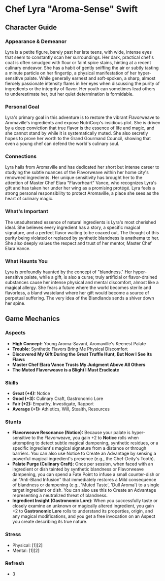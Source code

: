 # Chef Lyra "Aroma-Sense" Swift

## Character Guide

### Appearance & Demeanor
Lyra is a petite figure, barely past her late teens, with wide, intense eyes that seem to constantly scan her surroundings. Her dark, practical chef's coat is often smudged with flour or faint spice stains, hinting at a recent culinary endeavor. She has a habit of gently sniffing the air or subtly tasting a minute particle on her fingertip, a physical manifestation of her hyper-sensitive palate. While generally earnest and soft-spoken, a sharp, almost fiercely passionate intensity flares in her eyes when discussing the purity of ingredients or the integrity of flavor. Her youth can sometimes lead others to underestimate her, but her quiet determination is formidable.

### Personal Goal
Lyra's primary goal in this adventure is to restore the vibrant Flavorweave to Aromaville's ingredients and expose NutriCorp's insidious plot. She is driven by a deep conviction that true flavor is the essence of life and magic, and she cannot stand by while it is systematically muted. She also secretly hopes to prove her worth to the Grand Gourmand Council, showing that even a young chef can defend the world's culinary soul.

### Connections
Lyra hails from Aromaville and has dedicated her short but intense career to studying the subtle nuances of the Flavorweave within her home city's renowned ingredients. Her unique sensitivity has brought her to the attention of Master Chef Elara "Flavorheart" Vance, who recognizes Lyra's gift and has taken her under her wing as a promising protégé. Lyra feels a strong personal responsibility to protect Aromaville, a place she sees as the heart of culinary magic.

### What's Important
The unadulterated essence of natural ingredients is Lyra's most cherished ideal. She believes every ingredient has a story, a specific magical signature, and a perfect flavor waiting to be coaxed out. The thought of this purity being violated or replaced by synthetic blandness is anathema to her. She also deeply values the respect and trust of her mentor, Master Chef Elara Vance.

### What Haunts You
Lyra is profoundly haunted by the concept of "blandness." Her hyper-sensitive palate, while a gift, is also a curse; truly artificial or flavor-drained substances cause her intense physical and mental discomfort, almost like a magical allergy. She fears a future where the world becomes sterile and flavorless, a bland wasteland where her gift would become a source of perpetual suffering. The very idea of the Blandlands sends a shiver down her spine.

## Game Mechanics

### Aspects
*   **High Concept:** Young Aroma-Savant, Aromaville's Keenest Palate
*   **Trouble:** Synthetic Flavors Bring Me Physical Discomfort
*   **Discovered My Gift During the Great Truffle Hunt, But Now I See Its Flaws**
*   **Master Chef Elara Vance Trusts My Judgment Above All Others**
*   **The Muted Flavorweave is a Blight I Must Eradicate**

### Skills
*   **Great (+4):** Notice
*   **Good (+3):** Culinary Craft, Gastronomic Lore
*   **Fair (+2):** Empathy, Investigate, Rapport
*   **Average (+1):** Athletics, Will, Stealth, Resources

### Stunts
*   **Flavorweave Resonance (Notice):** Because your palate is hyper-sensitive to the Flavorweave, you gain +2 to **Notice** rolls when attempting to detect subtle magical dampening, synthetic residues, or a specific ingredient's magical signature from a distance or through barriers. You can also use Notice to Create an Advantage by sensing a powerful magical ingredient's presence (e.g., the Chef-Deity's Tooth).
*   **Palate Purge (Culinary Craft):** Once per session, when faced with an ingredient or dish tainted by synthetic blandness or Flavorweave dampening, you can spend a Fate Point to infuse a small counter-dish or an "Anti-Bland Infusion" that immediately restores a Mild consequence of blandness or dampening (e.g., 'Muted Taste', 'Dull Aroma') to a single target ingredient or dish. You can also use this to Create an Advantage representing a neutralized threat of blandness.
*   **Ingredient Insight (Gastronomic Lore):** When you successfully taste or closely examine an unknown or magically altered ingredient, you gain +2 to **Gastronomic Lore** rolls to understand its properties, origin, and any magical modifications, and you get a free invocation on an Aspect you create describing its true nature.

### Stress
*   Physical: [1][2]
*   Mental: [1][2]

### Refresh
*   3